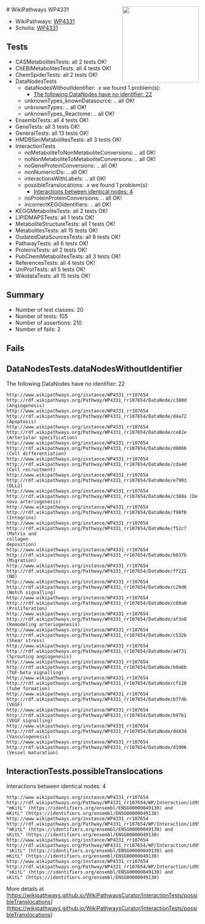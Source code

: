 <img style="float: right; width: 200px" src="https://upload.wikimedia.org/wikipedia/commons/thumb/8/83/Wplogo_with_text_500.png/640px-Wplogo_with_text_500.png" />
# WikiPathways WP4331

* WikiPathways: [WP4331](https://new.wikipathways.org/pathways/WP4331)
* Scholia: [WP4331](https://scholia.toolforge.org/wikipathways/WP4331)
## Tests
* CASMetabolitesTests: all 2 tests OK!
* ChEBIMetabolitesTests: all 4 tests OK!
* ChemSpiderTests: all 2 tests OK!
* DataNodesTests
    * dataNodesWithoutIdentifier: .x we found 1 problem(s):
        * [The following DataNodes have no identifier: 22](#8792c4b1)
    * unknownTypes_knownDatasource: .. all OK!
    * unknownTypes: .. all OK!
    * unknownTypes_Reactome: .. all OK!
* EnsemblTests: all 4 tests OK!
* GeneTests: all 3 tests OK!
* GeneralTests: all 13 tests OK!
* HMDBSecMetabolitesTests: all 3 tests OK!
* InteractionTests
    * noMetaboliteToNonMetaboliteConversions: .. all OK!
    * noNonMetaboliteToMetaboliteConversions: .. all OK!
    * noGeneProteinConversions: .. all OK!
    * nonNumericIDs: .. all OK!
    * interactionsWithLabels: .. all OK!
    * possibleTranslocations: .x we found 1 problem(s):
        * [Interactions between identical nodes: 4](#1c118209)
    * noProteinProteinConversions: .. all OK!
    * incorrectKEGGIdentifiers: .. all OK!
* KEGGMetaboliteTests: all 2 tests OK!
* LIPIDMAPSTests: all 1 tests OK!
* MetaboliteStructureTests: all 1 tests OK!
* MetabolitesTests: all 15 tests OK!
* OudatedDataSourcesTests: all 8 tests OK!
* PathwayTests: all 6 tests OK!
* ProteinsTests: all 2 tests OK!
* PubChemMetabolitesTests: all 3 tests OK!
* ReferencesTests: all 4 tests OK!
* UniProtTests: all 5 tests OK!
* WikidataTests: all 15 tests OK!


## Summary

* Number of test classes: 20
* Number of tests: 105
* Number of assertions: 210
* Number of fails: 2

## Fails

<a name="8792c4b1" />

## DataNodesTests.dataNodesWithoutIdentifier

The following DataNodes have no identifier: 22
```
http://www.wikipathways.org/instance/WP4331_rr107654 http://rdf.wikipathways.org/Pathway/WP4331_rr107654/DataNode/c380d (Angiogenesis)
http://www.wikipathways.org/instance/WP4331_rr107654 http://rdf.wikipathways.org/Pathway/WP4331_rr107654/DataNode/d4a72 (Apoptosis)
http://www.wikipathways.org/instance/WP4331_rr107654 http://rdf.wikipathways.org/Pathway/WP4331_rr107654/DataNode/ce82e (Arteriolar specification)
http://www.wikipathways.org/instance/WP4331_rr107654 http://rdf.wikipathways.org/Pathway/WP4331_rr107654/DataNode/d8066 (Cell differentiation)
http://www.wikipathways.org/instance/WP4331_rr107654 http://rdf.wikipathways.org/Pathway/WP4331_rr107654/DataNode/cda4d (Cell recruitment)
http://www.wikipathways.org/instance/WP4331_rr107654 http://rdf.wikipathways.org/Pathway/WP4331_rr107654/DataNode/e7903 (DLL2)
http://www.wikipathways.org/instance/WP4331_rr107654 http://rdf.wikipathways.org/Pathway/WP4331_rr107654/DataNode/c388a (De novo arteriogenesis)
http://www.wikipathways.org/instance/WP4331_rr107654 http://rdf.wikipathways.org/Pathway/WP4331_rr107654/DataNode/f98f0 (Integrins)
http://www.wikipathways.org/instance/WP4331_rr107654 http://rdf.wikipathways.org/Pathway/WP4331_rr107654/DataNode/f52c7 (Matrix and 
collagen
deposition)
http://www.wikipathways.org/instance/WP4331_rr107654 http://rdf.wikipathways.org/Pathway/WP4331_rr107654/DataNode/b037b (Migration)
http://www.wikipathways.org/instance/WP4331_rr107654 http://rdf.wikipathways.org/Pathway/WP4331_rr107654/DataNode/ff221 (NO)
http://www.wikipathways.org/instance/WP4331_rr107654 http://rdf.wikipathways.org/Pathway/WP4331_rr107654/DataNode/c29d6 (Notch signalling)
http://www.wikipathways.org/instance/WP4331_rr107654 http://rdf.wikipathways.org/Pathway/WP4331_rr107654/DataNode/c80a0 (Proliferation)
http://www.wikipathways.org/instance/WP4331_rr107654 http://rdf.wikipathways.org/Pathway/WP4331_rr107654/DataNode/af3e8 (Remodeling arteriogenesis)
http://www.wikipathways.org/instance/WP4331_rr107654 http://rdf.wikipathways.org/Pathway/WP4331_rr107654/DataNode/c532b (Shear stress)
http://www.wikipathways.org/instance/WP4331_rr107654 http://rdf.wikipathways.org/Pathway/WP4331_rr107654/DataNode/a4731 (Sprouting angiogenesis)
http://www.wikipathways.org/instance/WP4331_rr107654 http://rdf.wikipathways.org/Pathway/WP4331_rr107654/DataNode/b9a6b (TGF-beta signalling)
http://www.wikipathways.org/instance/WP4331_rr107654 http://rdf.wikipathways.org/Pathway/WP4331_rr107654/DataNode/cf120 (Tube formation)
http://www.wikipathways.org/instance/WP4331_rr107654 http://rdf.wikipathways.org/Pathway/WP4331_rr107654/DataNode/b77db (VEGF)
http://www.wikipathways.org/instance/WP4331_rr107654 http://rdf.wikipathways.org/Pathway/WP4331_rr107654/DataNode/b97b1 (VEGF signalling)
http://www.wikipathways.org/instance/WP4331_rr107654 http://rdf.wikipathways.org/Pathway/WP4331_rr107654/DataNode/dd43d (Vasculogenesis)
http://www.wikipathways.org/instance/WP4331_rr107654 http://rdf.wikipathways.org/Pathway/WP4331_rr107654/DataNode/d1906 (Vessel maturation)
```

<a name="1c118209" />

## InteractionTests.possibleTranslocations

Interactions between identical nodes: 4
```
http://www.wikipathways.org/instance/WP4331_rr107654 http://rdf.wikipathways.org/Pathway/WP4331_rr107654/WP/Interaction/id959f9a3b "mKitL" (https://identifiers.org/ensembl/ENSG00000049130) and 
mKitL" (https://identifiers.org/ensembl/ENSG00000049130)
http://www.wikipathways.org/instance/WP4331_rr107654 http://rdf.wikipathways.org/Pathway/WP4331_rr107654/WP/Interaction/id959f9a3b "mKitL" (https://identifiers.org/ensembl/ENSG00000049130) and 
sKitL" (https://identifiers.org/ensembl/ENSG00000049130)
http://www.wikipathways.org/instance/WP4331_rr107654 http://rdf.wikipathways.org/Pathway/WP4331_rr107654/WP/Interaction/id959f9a3b "sKitL" (https://identifiers.org/ensembl/ENSG00000049130) and 
mKitL" (https://identifiers.org/ensembl/ENSG00000049130)
http://www.wikipathways.org/instance/WP4331_rr107654 http://rdf.wikipathways.org/Pathway/WP4331_rr107654/WP/Interaction/id959f9a3b "sKitL" (https://identifiers.org/ensembl/ENSG00000049130) and 
sKitL" (https://identifiers.org/ensembl/ENSG00000049130)
```

More details at [https://wikipathways.github.io/WikiPathwaysCurator/InteractionTests/possibleTranslocations](https://wikipathways.github.io/WikiPathwaysCurator/InteractionTests/possibleTranslocations)


